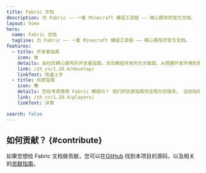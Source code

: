 ```yaml
---
title: Fabric 文档
description: 为 Fabric —— 一套 Minecraft 模组工具链 —— 精心撰写的官方文档。
layout: home
hero:
  name: Fabric 文档
  tagline: 为 Fabric —— 一套 Minecraft 模组工具链 —— 精心撰写的官方文档。
features:
  - title: 开发者指南
    icon: 🛠️
    details: 由社区精心撰写的开发者指南，涉及模组开发的方方面面，从搭建开发环境到更高级的主题，比如渲染和网络交互。
    link: /zh_cn/1.20.4/develop/
    linkText: 快速上手
  - title: 玩家指南
    icon: 📚
    details: 您在考虑使用 Fabric 模组吗？ 我们的玩家指南将全程为您服务。 这些指南将从 Fabric 模组的下载、安装、错误排除等方面帮助您。
    link: /zh_cn/1.20.4/players/
    linkText: 详情

search: false
---
```


<div class="vp-doc homepage-container">

## 如何贡献？ {#contribute}

如果您想给 Fabric 文档做贡献，您可以在[GitHub](https://github.com/FabricMC/fabric-docs) 找到本项目的源码，以及相关的[贡献指南](./contributing)。

</div>
